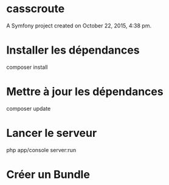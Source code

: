 casscroute
==========



A Symfony project created on October 22, 2015, 4:38 pm.
# Installer les dépendances
composer install

# Mettre à jour les dépendances
composer update

# Lancer le serveur
php app/console server:run

# Créer un Bundle
